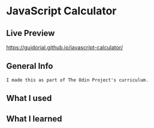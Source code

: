 # JavaScript Calculator

## Live Preview
https://guidorial.github.io/javascript-calculator/
## General Info
    I made this as part of The Odin Project's curriculum. 
## What I used

## What I learned
